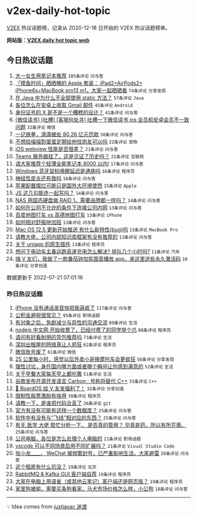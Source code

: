 # v2ex-daily-hot-topic

[V2EX](https://www.v2ex.com/) 热议话题榜，记录从 2020-12-18 日开始的 V2EX 热议话题榜单。

**网站版：[V2EX daily hot topic web](https://boojack.github.io/v2ex-daily-hot-topic-web/)**

## 今日热议话题

<!-- TODAY BEGIN -->

1. [大一女生用笔记本推荐](https://www.v2ex.com/t/867698) `105条评论` `问与答`
1. [「摸鱼时间」晒晒俺的 Apple 套装： iPad2+AirPods2+ iPhone6s+MacBook pro13 m1，大家一起晒晒看](https://www.v2ex.com/t/867677) `74条评论` `分享发现`
1. [在 Java 中为什么不全部使用 static 方法？](https://www.v2ex.com/t/867705) `57条评论` `Java`
1. [各位怎么在安卓上收取 Gmail 邮件](https://www.v2ex.com/t/867696) `45条评论` `Android`
1. [身份证号的 X 是不是一个糟糕的设计？](https://www.v2ex.com/t/867724) `41条评论` `问与答`
1. [[微信读书] [吐槽] [客服何处寻] 吐槽一下微信读书 ios 会员和安卓会员不一致问题](https://www.v2ex.com/t/867681) `32条评论` `微信`
1. [一记铁拳，滴滴被处 80.26 亿元罚款](https://www.v2ex.com/t/867736) `30条评论` `问与答`
1. [不想给喵喵割蛋蛋定期给他找炮友可以吗](https://www.v2ex.com/t/867735) `22条评论` `宠物`
1. [iOS webview 性能是否很差？](https://www.v2ex.com/t/867733) `21条评论` `问与答`
1. [Teams 服务器挂了，这是见证了历史吗？](https://www.v2ex.com/t/867684) `21条评论` `互联网`
1. [请大家推荐个轻薄全能笔记本,8000 以内!](https://www.v2ex.com/t/867669) `17条评论` `问与答`
1. [Windows 蓝牙鼠标唤醒延迟是通病吗](https://www.v2ex.com/t/867683) `16条评论` `程序员`
1. [神经性皮炎还有救吗](https://www.v2ex.com/t/867682) `16条评论` `问与答`
1. [苹果配置摆烂可能只是国外大环境使然](https://www.v2ex.com/t/867725) `15条评论` `Apple`
1. [JS 这几句能连一起写吗？](https://www.v2ex.com/t/867700) `14条评论` `问与答`
1. [NAS 用固态硬盘做 RAID 1，需要品牌都一样吗？](https://www.v2ex.com/t/867668) `14条评论` `问与答`
1. [如何在公司不允许的条件下连接公司内网](https://www.v2ex.com/t/867727) `13条评论` `问与答`
1. [百度地图打车 vs 高德地图打车](https://www.v2ex.com/t/867690) `13条评论` `iPhone`
1. [如何相对舒服地加班](https://www.v2ex.com/t/867675) `13条评论` `问与答`
1. [Mac OS 12.5 更新开始推送 有什么新特性(bug)吗](https://www.v2ex.com/t/867671) `13条评论` `MacBook Pro`
1. [请教大佬，公司内部知识库框架有没有推荐的](https://www.v2ex.com/t/867670) `13条评论` `问与答`
1. [关于 uniapp 的原生插件](https://www.v2ex.com/t/867667) `13条评论` `程序员`
1. [想问下电动车主春运跑高速充电怎么解决? 排队几个小时吗?](https://www.v2ex.com/t/867718) `11条评论` `汽车`
1. [嗨 V 友们，我做了一款番茄钟加氛围音播放 app，来这里送些永久激活码](https://www.v2ex.com/t/867753) `10条评论` `分享创造`

数据更新于 2022-07-21 07:01:16

<!-- TODAY END -->

### 昨日热议话题

<!-- YESTERDAY BEGIN -->

1. [iPhone 没有通话录音快把我逼疯了](https://www.v2ex.com/t/867435) `117条评论` `问与答`
1. [公积金避税很常见？](https://www.v2ex.com/t/867510) `95条评论` `职场话题`
1. [有对象之后，急剧减少与异性的沟通交流](https://www.v2ex.com/t/867447) `89条评论` `生活`
1. [nodejs 中文网 开始收费了，已经付费了的同学举个爪](https://www.v2ex.com/t/867461) `88条评论` `程序员`
1. [请问有好看耐用的背包推荐吗](https://www.v2ex.com/t/867431) `73条评论` `生活`
1. [深圳出租屋的网络真让人抓狂](https://www.v2ex.com/t/867436) `62条评论` `程序员`
1. [微信账号废了](https://www.v2ex.com/t/867428) `61条评论` `微信`
1. [25 公里每小时，感觉以后外卖小哥换摩托车会更疯狂](https://www.v2ex.com/t/867506) `56条评论` `分享发现`
1. [理性讨论，身在国内哪方面或者哪个瞬间让你感到满意的](https://www.v2ex.com/t/867449) `52条评论` `生活`
1. [关于早餐大家每天早上都吃撒](https://www.v2ex.com/t/867518) `51条评论` `生活`
1. [谷歌发布开源开发语言 Carbon : 号称将替代 C++](https://www.v2ex.com/t/867631) `33条评论` `C++`
1. [🎁 BoardOS 给 V 友发福利了！](https://www.v2ex.com/t/867575) `32条评论` `分享创造`
1. [限制性股票激励有啥用](https://www.v2ex.com/t/867539) `30条评论` `程序员`
1. [请教一下，是谁把代码合丢了](https://www.v2ex.com/t/867567) `26条评论` `git`
1. [官方有没有可能有这样一个数据库？](https://www.v2ex.com/t/867513) `25条评论` `问与答`
1. [软件中有没有与“飞线”相对应的东西？](https://www.v2ex.com/t/867490) `25条评论` `问与答`
1. [有无 医学 大佬 帮忙分析一下， 是否真的管用？ 毕竟是药，所以有所芥蒂。](https://www.v2ex.com/t/867456) `25条评论` `问与答`
1. [公司电脑，各位是怎么处理个人电脑的](https://www.v2ex.com/t/867520) `21条评论` `职场话题`
1. [vscode 可以不同场景启用不同扩展吗？](https://www.v2ex.com/t/867426) `21条评论` `Visual Studio Code`
1. [张小龙____， WeChat 被频繁封号，已严重影响生活，大家避雷](https://www.v2ex.com/t/867612) `20条评论` `问与答`
1. [这个租房有什么坑没？](https://www.v2ex.com/t/867574) `19条评论` `北京`
1. [RabbitMQ & Kafka GUI 客户端自荐](https://www.v2ex.com/t/867425) `19条评论` `程序员`
1. [大家在电脑上用语雀（或其他云笔记）客户端还是网页版？](https://www.v2ex.com/t/867424) `19条评论` `程序员`
1. [家里狗被偷，需要买条狗看家，马犬市场价格怎么样，小公狗](https://www.v2ex.com/t/867527) `18条评论` `问与答`

<!-- YESTERDAY END -->

---

💡 Idea comes from [justjavac 迷渡](https://github.com/justjavac/)
